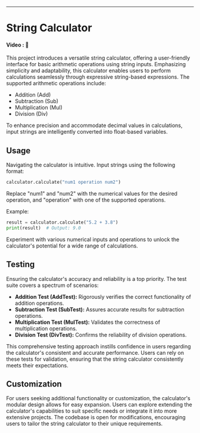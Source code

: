 ---

# String Calculator

#### Video : 👀

This project introduces a versatile string calculator, offering a user-friendly interface for basic arithmetic operations using string inputs. Emphasizing simplicity and adaptability, this calculator enables users to perform calculations seamlessly through expressive string-based expressions. The supported arithmetic operations include:

- Addition (Add)
- Subtraction (Sub)
- Multiplication (Mul)
- Division (Div)

To enhance precision and accommodate decimal values in calculations, input strings are intelligently converted into float-based variables.

## Usage

Navigating the calculator is intuitive. Input strings using the following format:

```python
calculator.calculate("num1 operation num2")
```

Replace "num1" and "num2" with the numerical values for the desired operation, and "operation" with one of the supported operations.

Example:

```python
result = calculator.calculate("5.2 + 3.8")
print(result)  # Output: 9.0
```

Experiment with various numerical inputs and operations to unlock the calculator's potential for a wide range of calculations.

## Testing

Ensuring the calculator's accuracy and reliability is a top priority. The test suite covers a spectrum of scenarios:

- **Addition Test (AddTest):** Rigorously verifies the correct functionality of addition operations.
- **Subtraction Test (SubTest):** Assures accurate results for subtraction operations.
- **Multiplication Test (MulTest):** Validates the correctness of multiplication operations.
- **Division Test (DivTest):** Confirms the reliability of division operations.

This comprehensive testing approach instills confidence in users regarding the calculator's consistent and accurate performance. Users can rely on these tests for validation, ensuring that the string calculator consistently meets their expectations.

## Customization

For users seeking additional functionality or customization, the calculator's modular design allows for easy expansion. Users can explore extending the calculator's capabilities to suit specific needs or integrate it into more extensive projects. The codebase is open for modifications, encouraging users to tailor the string calculator to their unique requirements.
